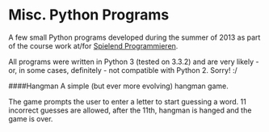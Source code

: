 Misc. Python Programs
=====================

A few small Python programs developed during the summer of 2013 as part of the course work at/for [Spielend Programmieren](http://www.spielend-programmieren.at).

All programs were written in Python 3 (tested on 3.3.2) and are very likely - or, in some cases, definitely - not compatible with Python 2. Sorry! :/


####Hangman
A simple (but ever more evolving) hangman game.

The game prompts the user to enter a letter to start guessing a word.
11 incorrect guesses are allowed, after the 11th, hangman is hanged and the game is over.
